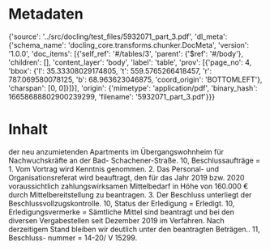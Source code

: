 # Metadaten
{'source': '../src/docling/test_files/5932071_part_3.pdf', 'dl_meta': {'schema_name': 'docling_core.transforms.chunker.DocMeta', 'version': '1.0.0', 'doc_items': [{'self_ref': '#/tables/3', 'parent': {'$ref': '#/body'}, 'children': [], 'content_layer': 'body', 'label': 'table', 'prov': [{'page_no': 4, 'bbox': {'l': 35.33308029174805, 't': 559.5765266418457, 'r': 787.069580078125, 'b': 68.963623046875, 'coord_origin': 'BOTTOMLEFT'}, 'charspan': [0, 0]}]}], 'origin': {'mimetype': 'application/pdf', 'binary_hash': 16658688802900239299, 'filename': '5932071_part_3.pdf'}}}

# Inhalt
der neu anzumietenden Apartments im Übergangswohnheim für Nachwuchskräfte an der Bad- Schachener-Straße. 10, Beschlussaufträge = 1. Vom Vortrag wird Kenntnis genommen. 2. Das Personal- und Organisationsreferat wird beauftragt, den für das Jahr 2019 bzw. 2020 voraussichtlich zahlungswirksamen Mittelbedarf in Höhe von 160.000 € durch Mittelbereitstellung zu beantragen. 3. Der Beschluss unterliegt der Beschlussvollzugskontrolle. 10, Status der Erledigung = Erledigt. 10, Erledigungsvermerke = Sämtliche Mittel sind beantragt und bei den diversen Vergabestellen seit Dezember 2019 im Verfahren. Nach derzeitigem Stand bleiben wir deutlich unter den beantragten Beträgen.. 11, Beschluss- nummer = 14-20/ V 15299.